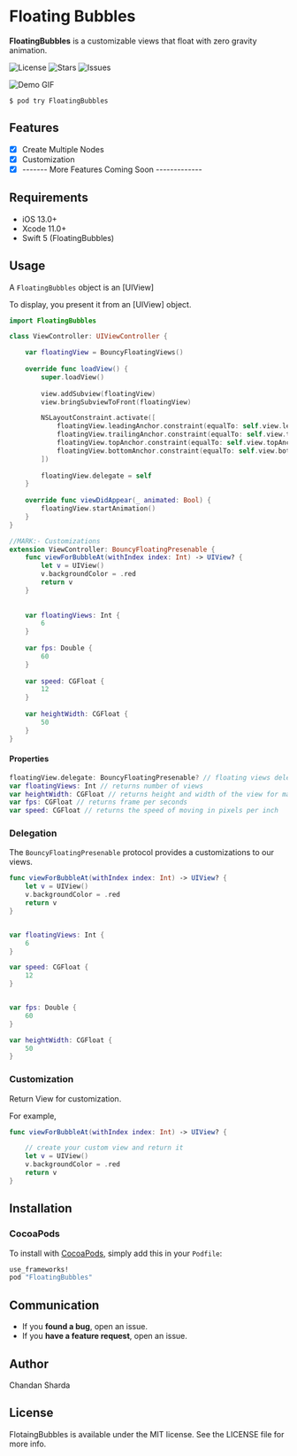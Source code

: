 # Floating Bubbles

**FloatingBubbles** is a customizable views that float with zero gravity animation.

![License](https://img.shields.io/github/license/chandansharda/FloatingBubbles)
![Stars](https://img.shields.io/github/stars/chandansharda/FloatingBubbles)
![Issues](https://img.shields.io/github/issues/chandansharda/FloatingBubbles)



![Demo GIF](https://j.gifs.com/x6kKn9.gif)


```
$ pod try FloatingBubbles
```

## Features

- [x] Create Multiple Nodes
- [x] Customization
- [x] ------- More Features Coming Soon -------------

## Requirements

- iOS 13.0+
- Xcode 11.0+
- Swift 5 (FloatingBubbles)

## Usage

A `FloatingBubbles` object is an [UIView]

To display, you present it from an [UIView] object.

```swift
import FloatingBubbles

class ViewController: UIViewController {

    var floatingView = BouncyFloatingViews()
    
    override func loadView() {
        super.loadView()
        
        view.addSubview(floatingView)
        view.bringSubviewToFront(floatingView)

        NSLayoutConstraint.activate([
            floatingView.leadingAnchor.constraint(equalTo: self.view.leadingAnchor),
            floatingView.trailingAnchor.constraint(equalTo: self.view.trailingAnchor),
            floatingView.topAnchor.constraint(equalTo: self.view.topAnchor),
            floatingView.bottomAnchor.constraint(equalTo: self.view.bottomAnchor)
        ])
        
        floatingView.delegate = self
    }
    
    override func viewDidAppear(_ animated: Bool) {
        floatingView.startAnimation()
    }
}

//MARK:- Customizations
extension ViewController: BouncyFloatingPresenable {
    func viewForBubbleAt(withIndex index: Int) -> UIView? {
        let v = UIView()
        v.backgroundColor = .red
        return v
    }
    
    
    var floatingViews: Int {
        6
    }
    
    var fps: Double {
        60
    }
    
    var speed: CGFloat {
        12
    }
    
    var heightWidth: CGFloat {
        50
    }
}


```

#### Properties

```swift
floatingView.delegate: BouncyFloatingPresenable? // floating views delegate
var floatingViews: Int // returns number of views
var heightWidth: CGFloat // returns height and width of the view for making a square
var fps: CGFloat // returns frame per seconds
var speed: CGFloat // returns the speed of moving in pixels per inch

```

### Delegation

The `BouncyFloatingPresenable` protocol provides a customizations to our views.

```swift
func viewForBubbleAt(withIndex index: Int) -> UIView? {
    let v = UIView()
    v.backgroundColor = .red
    return v
}


var floatingViews: Int {
    6
}

var speed: CGFloat {
    12
}


var fps: Double {
    60
}

var heightWidth: CGFloat {
    50
}
```

### Customization

Return View for customization.

For example,

```swift
func viewForBubbleAt(withIndex index: Int) -> UIView? {

    // create your custom view and return it
    let v = UIView()
    v.backgroundColor = .red
    return v
}

```

## Installation

### CocoaPods
To install with [CocoaPods](http://cocoapods.org/), simply add this in your `Podfile`:
```ruby
use_frameworks!
pod "FloatingBubbles"
```

## Communication

- If you **found a bug**, open an issue.
- If you **have a feature request**, open an issue.

## Author

Chandan Sharda

## License

FlotaingBubbles is available under the MIT license. See the LICENSE file for more info.
